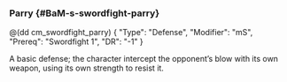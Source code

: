 ### Parry {#BaM-s-swordfight-parry}

@(dd cm_swordfight_parry)
{ "Type": "Defense",
	"Modifier": "mS",
	"Prereq": "Swordfight 1",
	"DR": "-1"
}

A basic defense; the character intercept the opponent’s blow with
its own weapon, using its own strength to resist it.
